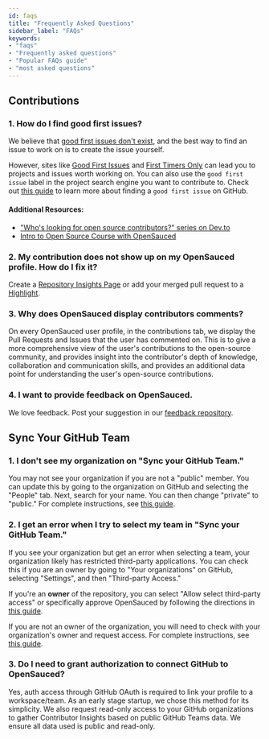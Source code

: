 ```yaml
---
id: faqs
title: "Frequently Asked Questions"
sidebar_label: "FAQs"
keywords: 
- "faqs" 
- "Frequently asked questions" 
- "Popular FAQs guide" 
- "most asked questions" 
---
```


## Contributions

### 1. How do I find good first issues?

We believe that [good first issues don't exist](https://opensauced.pizza/blog/good-first-issues-dont-exist), and the best way to find an issue to work on is to create the issue yourself.

However, sites like [Good First Issues](https://goodfirstissues.com/) and [First Timers Only](https://www.firsttimersonly.com/) can lead you to projects and issues worth working on. You can also use the `good first issue` label in the project search engine you want to contribute to. Check out [this guide](https://www.freecodecamp.org/news/how-to-find-good-first-issues-on-github/) to learn more about finding a `good first issue` on GitHub.

#### Additional Resources:

- ["Who's looking for open source contributors?" series on Dev.to](https://dev.to/bekahhw/series/23323)
- [Intro to Open Source Course with OpenSauced](https://opensauced.pizza/learn/)

### 2. My contribution does not show up on my OpenSauced profile. How do I fix it?

Create a [Repository Insights Page](https://app.opensauced.pizza/hub/insights) or add your merged pull request to a [Highlight](https://app.opensauced.pizza/feed).

### 3. Why does OpenSauced display contributors comments?

On every OpenSauced user profile, in the contributions tab, we display the Pull Requests and Issues that the user has commented on. This is to give a more comprehensive view of the user's contributions to the open-source community, and provides insight into the contributor's depth of knowledge, collaboration and communication skills, and provides an additional data point for understanding the user's open-source contributions.


### 4. I want to provide feedback on OpenSauced.

We love feedback. Post your suggestion in our [feedback repository](https://github.com/orgs/open-sauced/discussions).

## Sync Your GitHub Team

### 1. I don't see my organization on "Sync your GitHub Team."

You may not see your organization if you are not a "public" member. You can update this by going to the organization on GitHub and selecting the "People" tab. Next, search for your name. You can then change "private" to "public." For complete instructions, see [this guide](https://docs.github.com/en/account-and-profile/setting-up-and-managing-your-personal-account-on-github/managing-your-membership-in-organizations/publicizing-or-hiding-organization-membership).

### 2. I get an error when I try to select my team in "Sync your GitHub Team."

If you see your organization but get an error when selecting a team, your organization likely has restricted third-party applications. You can check this if you are an owner by going to "Your organizations" on GitHub, selecting "Settings", and then "Third-party Access."

If you're an **owner** of the repository, you can select "Allow select third-party access" or specifically approve OpenSauced by following the directions in [this guide](https://docs.github.com/en/organizations/managing-oauth-access-to-your-organizations-data/approving-oauth-apps-for-your-organization).

If you are not an owner of the organization, you will need to check with your organization's owner and request access. For complete instructions, see [this guide](https://docs.github.com/en/account-and-profile/setting-up-and-managing-your-personal-account-on-github/managing-your-membership-in-organizations/requesting-organization-approval-for-oauth-apps).


### 3. Do I need to grant authorization to connect GitHub to OpenSauced?

Yes, auth access through GitHub OAuth is required to link your profile to a workspace/team. As an early stage startup, we chose this method for its simplicity. We also request read-only access to your GitHub organizations to gather Contributor Insights based on public GitHub Teams data. We ensure all data used is public and read-only.